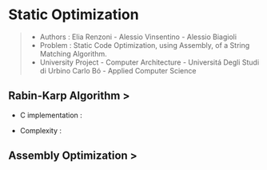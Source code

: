 # Static Optimization
>* Authors : Elia Renzoni - Alessio Vinsentino - Alessio Biagioli
>* Problem : Static Code Optimization, using Assembly, of a String Matching Algorithm. 
>* University Project - Computer Architecture - Universitá Degli Studi di Urbino Carlo Bó - Applied Computer Science

## Rabin-Karp Algorithm > 
* C implementation : 

* Complexity : 

## Assembly Optimization > 
